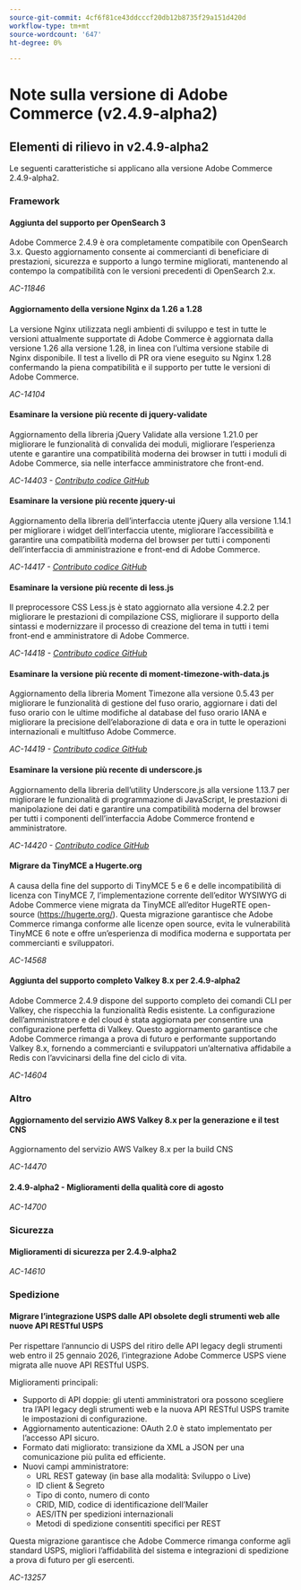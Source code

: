```yaml
---
source-git-commit: 4cf6f81ce43ddcccf20db12b8735f29a151d420d
workflow-type: tm+mt
source-wordcount: '647'
ht-degree: 0%

---
```

# Note sulla versione di Adobe Commerce (v2.4.9-alpha2)

## Elementi di rilievo in v2.4.9-alpha2

Le seguenti caratteristiche si applicano alla versione Adobe Commerce 2.4.9-alpha2.

### Framework

#### Aggiunta del supporto per OpenSearch 3

Adobe Commerce 2.4.9 è ora completamente compatibile con OpenSearch 3.x. Questo aggiornamento consente ai commercianti di beneficiare di prestazioni, sicurezza e supporto a lungo termine migliorati, mantenendo al contempo la compatibilità con le versioni precedenti di OpenSearch 2.x.

_AC-11846_

#### Aggiornamento della versione Nginx da 1.26 a 1.28

La versione Nginx utilizzata negli ambienti di sviluppo e test in tutte le versioni attualmente supportate di Adobe Commerce è aggiornata dalla versione 1.26 alla versione 1.28, in linea con l’ultima versione stabile di Nginx disponibile.
Il test a livello di PR ora viene eseguito su Nginx 1.28 confermando la piena compatibilità e il supporto per tutte le versioni di Adobe Commerce.

_AC-14104_

#### Esaminare la versione più recente di jquery-validate

Aggiornamento della libreria jQuery Validate alla versione 1.21.0 per migliorare le funzionalità di convalida dei moduli, migliorare l’esperienza utente e garantire una compatibilità moderna dei browser in tutti i moduli di Adobe Commerce, sia nelle interfacce amministratore che front-end.

_AC-14403 - [Contributo codice GitHub](https://github.com/magento/magento2/commit/98b2848a)_

#### Esaminare la versione più recente jquery-ui

Aggiornamento della libreria dell’interfaccia utente jQuery alla versione 1.14.1 per migliorare i widget dell’interfaccia utente, migliorare l’accessibilità e garantire una compatibilità moderna del browser per tutti i componenti dell’interfaccia di amministrazione e front-end di Adobe Commerce.

_AC-14417 - [Contributo codice GitHub](https://github.com/magento/magento2/commit/77c589a6)_

#### Esaminare la versione più recente di less.js

Il preprocessore CSS Less.js è stato aggiornato alla versione 4.2.2 per migliorare le prestazioni di compilazione CSS, migliorare il supporto della sintassi e modernizzare il processo di creazione del tema in tutti i temi front-end e amministratore di Adobe Commerce.

_AC-14418 - [Contributo codice GitHub](https://github.com/magento/magento2/commit/98b2848a)_

#### Esaminare la versione più recente di moment-timezone-with-data.js

Aggiornamento della libreria Moment Timezone alla versione 0.5.43 per migliorare le funzionalità di gestione del fuso orario, aggiornare i dati del fuso orario con le ultime modifiche al database del fuso orario IANA e migliorare la precisione dell’elaborazione di data e ora in tutte le operazioni internazionali e multitfuso Adobe Commerce.

_AC-14419 - [Contributo codice GitHub](https://github.com/magento/magento2/commit/98b2848a)_

#### Esaminare la versione più recente di underscore.js

Aggiornamento della libreria dell’utility Underscore.js alla versione 1.13.7 per migliorare le funzionalità di programmazione di JavaScript, le prestazioni di manipolazione dei dati e garantire una compatibilità moderna del browser per tutti i componenti dell’interfaccia Adobe Commerce frontend e amministratore.

_AC-14420 - [Contributo codice GitHub](https://github.com/magento/magento2/commit/98b2848a)_

#### Migrare da TinyMCE a Hugerte.org

A causa della fine del supporto di TinyMCE 5 e 6 e delle incompatibilità di licenza con TinyMCE 7, l’implementazione corrente dell’editor WYSIWYG di Adobe Commerce viene migrata da TinyMCE all’editor HugeRTE open-source (https://hugerte.org/).
Questa migrazione garantisce che Adobe Commerce rimanga conforme alle licenze open source, evita le vulnerabilità TinyMCE 6 note e offre un’esperienza di modifica moderna e supportata per commercianti e sviluppatori.

_AC-14568_

#### Aggiunta del supporto completo Valkey 8.x per 2.4.9-alpha2

Adobe Commerce 2.4.9 dispone del supporto completo dei comandi CLI per Valkey, che rispecchia la funzionalità Redis esistente. La configurazione dell’amministratore e del cloud è stata aggiornata per consentire una configurazione perfetta di Valkey.
Questo aggiornamento garantisce che Adobe Commerce rimanga a prova di futuro e performante supportando Valkey 8.x, fornendo a commercianti e sviluppatori un’alternativa affidabile a Redis con l’avvicinarsi della fine del ciclo di vita.

_AC-14604_

### Altro

#### Aggiornamento del servizio AWS Valkey 8.x per la generazione e il test CNS

Aggiornamento del servizio AWS Valkey 8.x per la build CNS

_AC-14470_

#### 2.4.9-alpha2 - Miglioramenti della qualità core di agosto

_AC-14700_

### Sicurezza

#### Miglioramenti di sicurezza per 2.4.9-alpha2

_AC-14610_

### Spedizione

#### Migrare l’integrazione USPS dalle API obsolete degli strumenti web alle nuove API RESTful USPS

Per rispettare l’annuncio di USPS del ritiro delle API legacy degli strumenti web entro il 25 gennaio 2026, l’integrazione Adobe Commerce USPS viene migrata alle nuove API RESTful USPS.

Miglioramenti principali:

* Supporto di API doppie: gli utenti amministratori ora possono scegliere tra l’API legacy degli strumenti web e la nuova API RESTful USPS tramite le impostazioni di configurazione.
* Aggiornamento autenticazione: OAuth 2.0 è stato implementato per l’accesso API sicuro.
* Formato dati migliorato: transizione da XML a JSON per una comunicazione più pulita ed efficiente.
* Nuovi campi amministratore:
   * URL REST gateway (in base alla modalità: Sviluppo o Live)
   * ID client &amp; Segreto
   * Tipo di conto, numero di conto
   * CRID, MID, codice di identificazione dell’Mailer
   * AES/ITN per spedizioni internazionali
   * Metodi di spedizione consentiti specifici per REST

Questa migrazione garantisce che Adobe Commerce rimanga conforme agli standard USPS, migliori l’affidabilità del sistema e integrazioni di spedizione a prova di futuro per gli esercenti.

_AC-13257_
